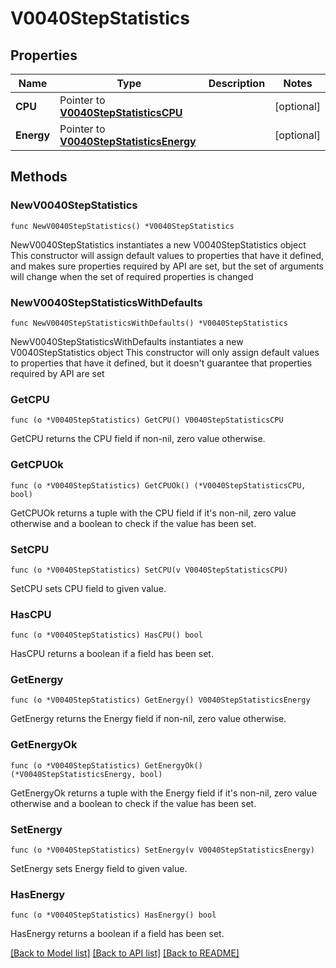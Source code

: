 # V0040StepStatistics

## Properties

Name | Type | Description | Notes
------------ | ------------- | ------------- | -------------
**CPU** | Pointer to [**V0040StepStatisticsCPU**](V0040StepStatisticsCPU.md) |  | [optional] 
**Energy** | Pointer to [**V0040StepStatisticsEnergy**](V0040StepStatisticsEnergy.md) |  | [optional] 

## Methods

### NewV0040StepStatistics

`func NewV0040StepStatistics() *V0040StepStatistics`

NewV0040StepStatistics instantiates a new V0040StepStatistics object
This constructor will assign default values to properties that have it defined,
and makes sure properties required by API are set, but the set of arguments
will change when the set of required properties is changed

### NewV0040StepStatisticsWithDefaults

`func NewV0040StepStatisticsWithDefaults() *V0040StepStatistics`

NewV0040StepStatisticsWithDefaults instantiates a new V0040StepStatistics object
This constructor will only assign default values to properties that have it defined,
but it doesn't guarantee that properties required by API are set

### GetCPU

`func (o *V0040StepStatistics) GetCPU() V0040StepStatisticsCPU`

GetCPU returns the CPU field if non-nil, zero value otherwise.

### GetCPUOk

`func (o *V0040StepStatistics) GetCPUOk() (*V0040StepStatisticsCPU, bool)`

GetCPUOk returns a tuple with the CPU field if it's non-nil, zero value otherwise
and a boolean to check if the value has been set.

### SetCPU

`func (o *V0040StepStatistics) SetCPU(v V0040StepStatisticsCPU)`

SetCPU sets CPU field to given value.

### HasCPU

`func (o *V0040StepStatistics) HasCPU() bool`

HasCPU returns a boolean if a field has been set.

### GetEnergy

`func (o *V0040StepStatistics) GetEnergy() V0040StepStatisticsEnergy`

GetEnergy returns the Energy field if non-nil, zero value otherwise.

### GetEnergyOk

`func (o *V0040StepStatistics) GetEnergyOk() (*V0040StepStatisticsEnergy, bool)`

GetEnergyOk returns a tuple with the Energy field if it's non-nil, zero value otherwise
and a boolean to check if the value has been set.

### SetEnergy

`func (o *V0040StepStatistics) SetEnergy(v V0040StepStatisticsEnergy)`

SetEnergy sets Energy field to given value.

### HasEnergy

`func (o *V0040StepStatistics) HasEnergy() bool`

HasEnergy returns a boolean if a field has been set.


[[Back to Model list]](../README.md#documentation-for-models) [[Back to API list]](../README.md#documentation-for-api-endpoints) [[Back to README]](../README.md)


